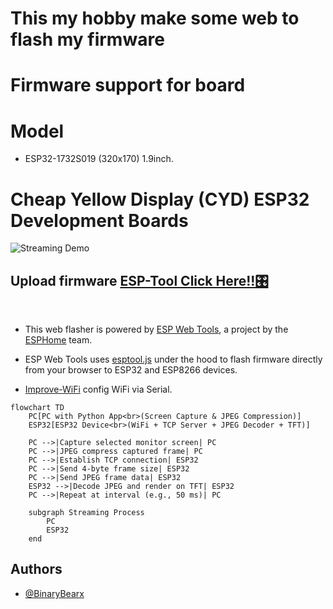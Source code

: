 # This my hobby make some web to flash my firmware
# Firmware support for board 
# Model
- ESP32-1732S019 (320x170) 1.9inch.
# Cheap Yellow Display (CYD) ESP32 Development Boards

![Streaming Demo](./image/ESP32-1732S019.avif)

## Upload firmware [ESP-Tool Click Here!!🎛️](https://binarybearzz.github.io/esp-tool-s3screenmirror/)
<br>

- This web flasher is powered by [ESP Web Tools](https://github.com/esphome/esp-web-tools), a project by the [ESPHome](https://github.com/esphome) team.

- ESP Web Tools uses [esptool.js](https://github.com/esphome/esp-web-tools/tree/main/esptool-js) under the hood to flash firmware directly from your browser to ESP32 and ESP8266 devices.

- [Improve-WiFi](https://www.improv-wifi.com/serial) config WiFi via Serial.

```mermaid
flowchart TD
    PC[PC with Python App<br>(Screen Capture & JPEG Compression)]
    ESP32[ESP32 Device<br>(WiFi + TCP Server + JPEG Decoder + TFT)]

    PC -->|Capture selected monitor screen| PC
    PC -->|JPEG compress captured frame| PC
    PC -->|Establish TCP connection| ESP32
    PC -->|Send 4-byte frame size| ESP32
    PC -->|Send JPEG frame data| ESP32
    ESP32 -->|Decode JPEG and render on TFT| ESP32
    PC -->|Repeat at interval (e.g., 50 ms)| PC

    subgraph Streaming Process
        PC
        ESP32
    end
```

## Authors

- [@BinaryBearx](https://github.com/BinaryBearzz)
